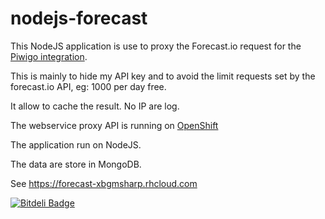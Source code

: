 # nodejs-forecast

This NodeJS application is use to proxy the Forecast.io request for the [Piwigo integration](http://piwigo.org/ext/extension_view.php?eid=795).

This is mainly to hide my API key and to avoid the limit requests set by the forecast.io API, eg: 1000 per day free.

It allow to cache the result. No IP are log.

The webservice proxy API is running on [OpenShift](https://www.openshift.com/)

The application run on NodeJS.

The data are store in MongoDB.

See https://forecast-xbgmsharp.rhcloud.com




[![Bitdeli Badge](https://d2weczhvl823v0.cloudfront.net/xbgmsharp/nodejs-forecast/trend.png)](https://bitdeli.com/free "Bitdeli Badge")

